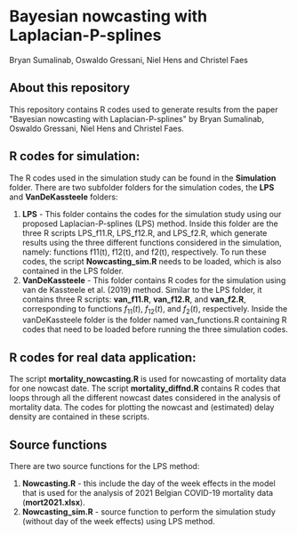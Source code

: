 # Bayesian nowcasting with Laplacian-P-splines
Bryan Sumalinab, Oswaldo Gressani, Niel Hens and Christel Faes

## About this repository
This repository contains R codes used to generate results from the paper "Bayesian nowcasting with Laplacian-P-splines" by Bryan Sumalinab, Oswaldo Gressani, Niel Hens and Christel Faes.

## R codes for simulation:
The R codes used in the simulation study can be found in the **Simulation** folder. There are two subfolder folders for the simulation codes, the **LPS** and **VanDeKassteele** folders:
1. **LPS** - This folder contains the codes for the simulation study using our proposed Laplacian-P-splines (LPS) method. Inside this folder are the three R scripts LPS_f11.R, LPS_f12.R, and LPS_f2.R, which generate results using the three different functions considered in the simulation, namely: functions f11(t), f12(t), and f2(t), respectively. To run these codes, the script **Nowcasting_sim.R** needs to be loaded, which is also contained in the LPS folder.
2. **VanDeKassteele** - This folder contains R codes for the simulation using van de Kassteele et al. (2019) method. Similar to the LPS folder, it contains three R scripts: **van_f11.R**, **van_f12.R**, and **van_f2.R**, corresponding to functions $f_{11}(t)$, $f_{12}(t)$, and $f_2(t)$, respectively. Inside the vanDeKassteele folder is the folder named van_functions.R containing R codes that need to be loaded before running the three simulation codes.

## R codes for real data application:
The script **mortality_nowcasting.R** is used for nowcasting of mortality data for one nowcast date. The script **mortality_diffnd.R** contains R codes that loops through all the different nowcast dates considered in the analysis of mortality data. The codes for plotting the nowcast and (estimated) delay density are contained in these scripts.

## Source functions
There are two source functions for the LPS method:
1. **Nowcasting.R** - this include the day of the week effects in the model that is used for the analysis of 2021 Belgian COVID-19 mortality data (**mort2021.xlsx**).
2. **Nowcasting_sim.R** - source function to perform the simulation study (without day of the week effects) using LPS method.
